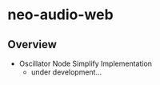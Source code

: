 # neo-audio-web

## Overview

- Oscillator Node Simplify Implementation
    - under development... 
